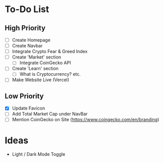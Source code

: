 # To-Do List

## High Priority

- [ ] Create Homepage
- [ ] Create Navbar
- [ ] Integrate Crypto Fear & Greed Index
- [ ] Create 'Market' section 
  - [ ] Integrate CoinGecko API
- [ ] Create 'Learn' section
  - [ ] What is Cryptocurrency? etc. 
- [ ] Make Website Live (Vercel)

## Low Priority

- [x] Update Favicon
- [ ] Add Total Market Cap under NavBar
- [ ] Mention CoinGecko on Site (https://www.coingecko.com/en/branding)

# Ideas

- Light / Dark Mode Toggle
